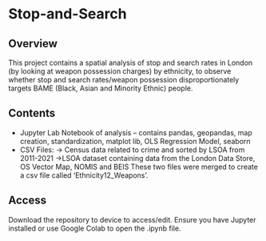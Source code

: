 # Stop-and-Search

## Overview
This project contains a spatial analysis of stop and search rates in London (by looking at weapon possession charges) by ethnicity, to observe whether stop and search rates/weapon possession disproportionately targets BAME (Black, Asian and Minority Ethnic) people. 

## Contents
-	Jupyter Lab Notebook of analysis – contains pandas, geopandas, map creation, standardization, matplot lib, OLS Regression Model, seaborn
-	CSV Files:
    -> Census data related to crime and sorted by LSOA from 2011-2021
    ->LSOA dataset containing data from the London Data Store, OS Vector Map, NOMIS and BEIS
These two files were merged to create a csv file called ‘Ethnicity12_Weapons’.

## Access
Download the repository to device to access/edit. Ensure you have Jupyter installed or use Google Colab to open the .ipynb file.


